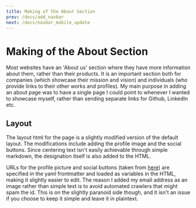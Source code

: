```yaml
---
title: Making of the About Section
prev: /docs/add_navbar
next: /docs/navbar_mobile_update
---
```


# Making of the About Section

Most websites have an 'About us' section where they have more information about them, rather than their products. It is an important section both for companies (which showcase their mission and vision) and individuals (who provide links to their other works and profiles). My main purpose in adding an about page was to have a single page I could point to whenever I wanted to showcase myself, rather than sending separate links for Github, LinkedIn etc.

## Layout

The layout html for the page is a slightly modified version of the default layout. The modifications include adding the profile image and the social buttons. Since centering text isn't easily achievable through simple markdown, the designation itself is also added to the HTML.

URLs for the profile picture and social buttons (taken from [here](https://github.com/janhuenermann/social-circles/)) are specified in the yaml frontmatter and loaded as variables in the HTML, making it slightly easier to edit. The reason I added my email address as an image rather than simple text is to avoid automated crawlers that might spam the id. This is on the slightly paranoid side though, and it isn't an issue if you choose to keep it simple and leave it in plaintext.
